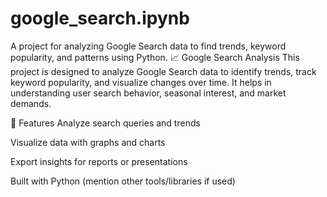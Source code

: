# google_search.ipynb
A project for analyzing Google Search data to find trends, keyword popularity, and patterns using Python.
📈 Google Search Analysis
This project is designed to analyze Google Search data to identify trends, track keyword popularity, and visualize changes over time. It helps in understanding user search behavior, seasonal interest, and market demands.

🔧 Features
Analyze search queries and trends

Visualize data with graphs and charts

Export insights for reports or presentations

Built with Python (mention other tools/libraries if used)


